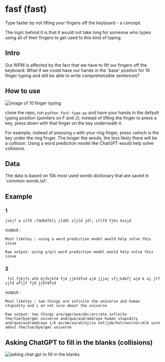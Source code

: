 # fasf (fast)

Type faster by not lifting your fingers off the keyboard - a concept. 

The logic behind it is that it would not take long for someone who types using all of their fingers to get used to this kind of typing. 

## Intro 

Out WPM is affected by the fact that we have to lift our fingers off the keyboard. What if we could have our hands in the 'base' position for 10 finger typing and still be able to write comprehensible sentences? 

## How to use

![image of 10 finger typing](https://upload.wikimedia.org/wikipedia/commons/9/93/Finger_position_on_a_keyboard.png)

clone the repo, run `python fast-type.py` and have your hands in the default typing position (pointers on F and J); instead of lifting the finger to press a key, press down with that finger on the key underneath it.

For example, instead of pressing `w` with your ring finger, press `s`which is the key under the ring finger. The longer the words, the less likely there will be a collision. Using a word prediction model like ChatGPT would help solve collisions.

## Data

The data is based on 10k most used words dictionary that are saved in `common-words.txt'.

## Example 


### 1

```
jskjf a slfd ;fddkdfklj jlddl sljld jdl; sllfd fjks kssjd
```

output :

```
Most likeley : using a word prediction model would help solve this issue

Raw output: using a/q/z word prediction model would help solve this issue
```

### 2

```
 fsl fjkjfs afd kjfkjkfd fjd jjkfdfsd ajd jjjaj sfj;kdkfj ajd k aj jlf sjfd afljf fjd jjkfdfsd
```

output :

```
Most likeley : two things are infinite the universe and human stupidity and i an not sure about the universe

Raw output: two things are/age/ave/abc/arc/ate infinite the/tue/bye/gmc universe and/que/aud/amd/aye human stupidity and/que/aud/amd/aye i/k an/am/au/ah/aj/zu not/job/hot/nov/nor/mlb sure about the/tue/bye/gmc universe
```

## Asking ChatGPT to fill in the blanks (collisions)

![asking chat gpt to fill in the blanks](https://i.imgur.com/Wjd0cJK.png)




